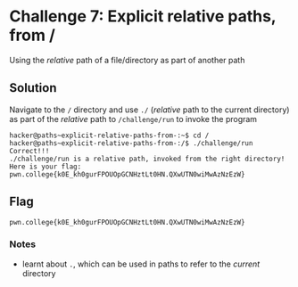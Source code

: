 # Challenge 7: Explicit relative paths, from /
Using the _relative_ path of a file/directory as part of another path
## Solution
Navigate to the `/` directory and use `./` (*relative* path to the current directory) as part of the *relative* path to `/challenge/run` to invoke the program
```
hacker@paths~explicit-relative-paths-from-:~$ cd /
hacker@paths~explicit-relative-paths-from-:/$ ./challenge/run
Correct!!!
./challenge/run is a relative path, invoked from the right directory!
Here is your flag:
pwn.college{k0E_kh0gurFPOUOpGCNHztLt0HN.QXwUTN0wiMwAzNzEzW}
```

## Flag
`pwn.college{k0E_kh0gurFPOUOpGCNHztLt0HN.QXwUTN0wiMwAzNzEzW}`

### Notes
- learnt about `.`, which can be used in paths to refer to the _current_ directory